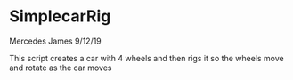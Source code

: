 # SimplecarRig
Mercedes James
9/12/19

This script creates a car with 4 wheels and then rigs it so the wheels move and rotate as the car moves
